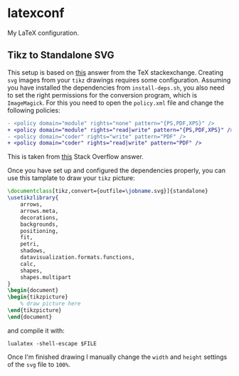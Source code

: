 # latexconf

My LaTeX configuration.

## Tikz to Standalone SVG

This setup is based on [this](https://tex.stackexchange.com/a/51766) answer 
from the TeX stackexchange.
Creating `svg` images from your `tikz` drawings requires some 
configuration. 
Assuming you have installed the dependencies from `install-deps.sh`,
you also need to set the right permissions for the conversion program,
which is `ImageMagick`.
For this you need to open the `policy.xml` file and change the following
policies:

```diff
- <policy domain="module" rights="none" pattern="{PS,PDF,XPS}" />
+ <policy domain="module" rights="read|write" pattern="{PS,PDF,XPS}" />
- <policy domain="coder" rights="write" pattern="PDF" />
+ <policy domain="coder" rights="read|write" pattern="PDF" />
```

This is taken from [this](https://stackoverflow.com/a/52863413/20665825)
Stack Overflow answer.

Once you have set up and configured the dependencies properly, you can
use this tamplate to draw your `tikz` picture:

```latex
\documentclass[tikz,convert={outfile=\jobname.svg}]{standalone}
\usetikzlibrary{
    arrows,
    arrows.meta,
    decorations,
    backgrounds,
    positioning,
    fit,
    petri,
    shadows,
    datavisualization.formats.functions,
    calc,
    shapes,
    shapes.multipart
}
\begin{document}
\begin{tikzpicture}
    % draw picture here
\end{tikzpicture}
\end{document}
```

and compile it with:

```
lualatex -shell-escape $FILE
```

Once I'm finished drawing I manually change the `width` and `height`
settings of the `svg` file to `100%`.
